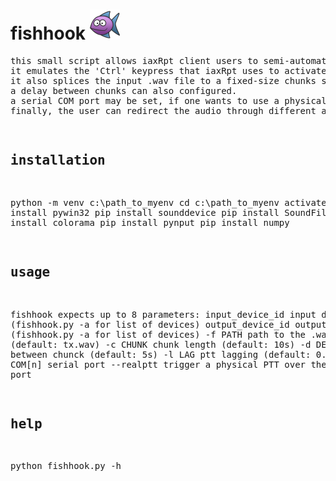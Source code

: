 # fishhook ![alt text](https://raw.githubusercontent.com/4Z1KD/fishhook/main/fishhook48.png)
<pre>
this small script allows iaxRpt client users to semi-automate their broadcast system.
it emulates the 'Ctrl' keypress that iaxRpt uses to activate the ptt.
it also splices the input .wav file to a fixed-size chunks so that it does not exceed the local repeater timeout timer.
a delay between chunks can also configured.
a serial COM port may be set, if one wants to use a physical PTT.
finally, the user can redirect the audio through different audio devices.
</pre>
<p/>
<pre>

installation
---------------
python -m venv c:\path_to_myenv
cd c:\path_to_myenv
activate
pip install pywin32
pip install sounddevice
pip install SoundFile
pip install colorama
pip install pynput
pip install numpy

usage
--------
fishhook expects up to 8 parameters:
input_device_id     input device id (fishhook.py -a for list of devices)
output_device_id    output device id (fishhook.py -a for list of devices)
-f PATH             path to the .wav file (default: tx.wav)
-c CHUNK            chunk length (default: 10s)
-d DELAY            delay between chunck (default: 5s)
-l LAG              ptt lagging (default: 0.5s)
-s COM[n]           serial port
--realptt           trigger a physical PTT over the serial port

help
-----
python fishhook.py -h

</pre>

